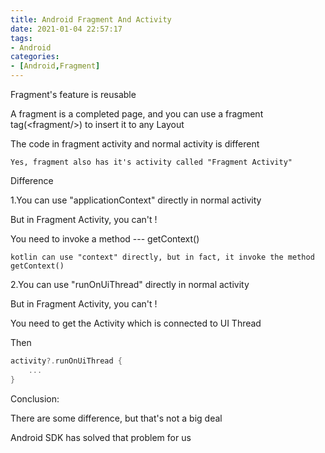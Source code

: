 ```yaml
---
title: Android Fragment And Activity
date: 2021-01-04 22:57:17
tags:
- Android
categories:
- [Android,Fragment]
---
```


Fragment's feature is reusable

A fragment is a completed page, and you can use a fragment tag(\<fragment/>) to insert it to any Layout

The code in fragment activity and normal activity is different

```
Yes, fragment also has it's activity called "Fragment Activity"
```

Difference

1.You can use "applicationContext" directly in normal activity 

But in Fragment Activity, you can't !

You need to invoke a method --- getContext()

```
kotlin can use "context" directly, but in fact, it invoke the method getContext()
```

2.You can use "runOnUiThread" directly in normal activity 

But in Fragment Activity,  you can't !

You need to get the Activity which is connected to UI Thread

Then 

```kotlin
activity?.runOnUiThread {
	...
}
```

Conclusion:

There are some difference, but that's not a big deal

Android SDK has solved that problem for us  


